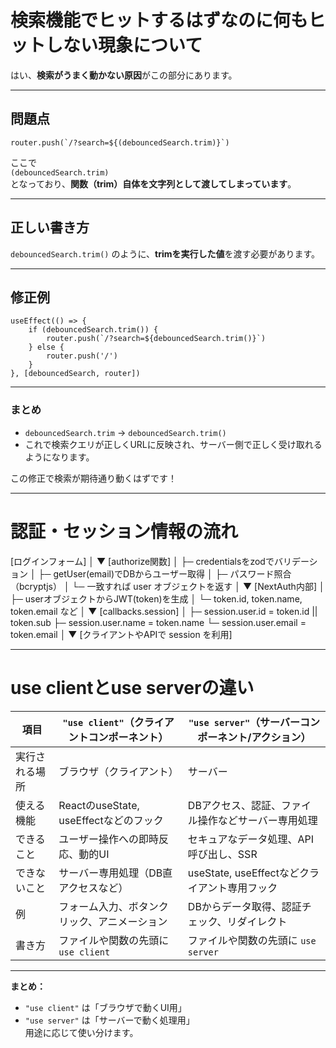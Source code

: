 # 検索機能でヒットするはずなのに何もヒットしない現象について

はい、**検索がうまく動かない原因**がこの部分にあります。

---

## 問題点

```tsx
router.push(`/?search=${(debouncedSearch.trim)}`)
```

ここで  
`(debouncedSearch.trim)`  
となっており、**関数（trim）自体を文字列として渡してしまっています**。

---

## 正しい書き方

`debouncedSearch.trim()` のように、**trimを実行した値**を渡す必要があります。

---

## 修正例

````tsx
useEffect(() => {
    if (debouncedSearch.trim()) {
        router.push(`/?search=${debouncedSearch.trim()}`)
    } else {
        router.push('/')
    }
}, [debouncedSearch, router])
````

---

### まとめ

- `debouncedSearch.trim` → `debouncedSearch.trim()`
- これで検索クエリが正しくURLに反映され、サーバー側で正しく受け取れるようになります。

この修正で検索が期待通り動くはずです！

--------

# 認証・セッション情報の流れ

[ログインフォーム]
    │
    ▼
[authorize関数]
  │
  ├─ credentialsをzodでバリデーション
  │
  ├─ getUser(email)でDBからユーザー取得
  │
  ├─ パスワード照合（bcryptjs）
  │
  └─ 一致すれば user オブジェクトを返す
    │
    ▼
[NextAuth内部]
  │
  ├─ userオブジェクトからJWT(token)を生成
  │   └─ token.id, token.name, token.email など
  │
  ▼
[callbacks.session]
  │
  ├─ session.user.id = token.id || token.sub
  ├─ session.user.name = token.name
  └─ session.user.email = token.email
    │
    ▼
[クライアントやAPIで session を利用]

-------
# use clientとuse serverの違い

| 項目                | `"use client"`（クライアントコンポーネント） | `"use server"`（サーバーコンポーネント/アクション） |
|---------------------|---------------------------------------------|----------------------------------------------------|
| 実行される場所      | ブラウザ（クライアント）                    | サーバー                                           |
| 使える機能          | ReactのuseState, useEffectなどのフック      | DBアクセス、認証、ファイル操作などサーバー専用処理  |
| できること          | ユーザー操作への即時反応、動的UI            | セキュアなデータ処理、API呼び出し、SSR             |
| できないこと        | サーバー専用処理（DB直アクセスなど）        | useState, useEffectなどクライアント専用フック      |
| 例                  | フォーム入力、ボタンクリック、アニメーション| DBからデータ取得、認証チェック、リダイレクト        |
| 書き方              | ファイルや関数の先頭に `use client`         | ファイルや関数の先頭に `use server`                |

---

**まとめ：**  
- `"use client"` は「ブラウザで動くUI用」  
- `"use server"` は「サーバーで動く処理用」  
用途に応じて使い分けます。